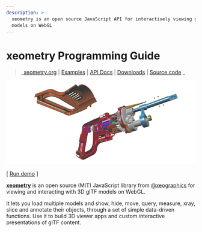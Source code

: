 ```yaml
---
description: >-
  xeometry is an open source JavaScript API for interactively viewing glTF
  models on WebGL
---
```


# xeometry Programming Guide

> _[xeometry.org](http://xeometry.org) \| [Examples](http://xeometry.org/examples) \| [API Docs](http://xeometry.org/docs) \| [Downloads](https://github.com/xeolabs/xeometry/releases) \| [Source code](https://github.com/xeolabs/xeometry)
_

[![](/assets/transforms3.png)](http://xeolabs.com/xeometry/examples/#effects_transforming)

\[ [Run demo](http://xeolabs.com/xeometry/examples/#effects_transforming) \]


[**xeometry**](http://xeometry.org) is an open source \(MIT\) JavaScript library from [@xeographics](https://twitter.com/xeographics) for viewing and interacting with 3D glTF models on WebGL.

It lets you load multiple models and show, hide, move, query, measure, xray, slice and annotate their objects, through a set of simple data-driven functions. Use it to build 3D viewer apps and custom interactive presentations of glTF content.



